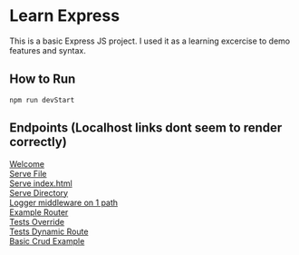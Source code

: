 # Learn Express
This is a basic Express JS project.  I used it as a learning excercise to demo features and syntax.

## How to Run
```
npm run devStart
```

## Endpoints (Localhost links dont seem to render correctly)
[Welcome](localhost:3000/)  
[Serve File](localhost:3000/exampleFileDownload)  
[Serve index.html](localhost:3000/helloworld)  
[Serve Directory](localhost:3000/helloworld/test.txt)  
[Logger middleware on 1 path](localhost:3000/loggerTest)  
[Example Router](localhost:3000/example)  
[Tests Override](localhost:3000/example/dynamic/override)  
[Tests Dynamic Route](localhost:3000/example/dynamic/ANY_PARAM)  
[Basic Crud Example](localhost:3000/example/CRUD/ANY_PARAM)  


